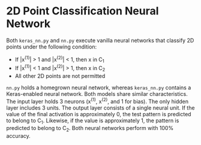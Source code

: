 # 2D Point Classification Neural Network

Both `keras_nn.py` and `nn.py` execute vanilla neural networks that classify 2D points under the following condition:

* If |x<sup>(1)</sup>| > 1 and |x<sup>(2)</sup>| < 1, then x in C<sub>1</sub>
* If |x<sup>(1)</sup>| < 1 and |x<sup>(2)</sup>| > 1, then x in C<sub>2</sub>
* All other 2D points are not permitted

`nn.py` holds a homegrown neural network, whereas `keras_nn.py` contains a Keras-enabled neural network. Both models share similar characteristics. The input layer holds 3 neurons (x<sup>(1)</sup>, x<sup>(2)</sup>, and 1 for bias). The only hidden layer includes 3 units. The output layer consists of a single neural unit. If the value of the final activation is approximately 0, the test pattern is predicted to belong to C<sub>1</sub>. Likewise, if the value is approximately 1, the pattern is predicted to belong to C<sub>2</sub>. Both neural networks perform with 100% accuracy.